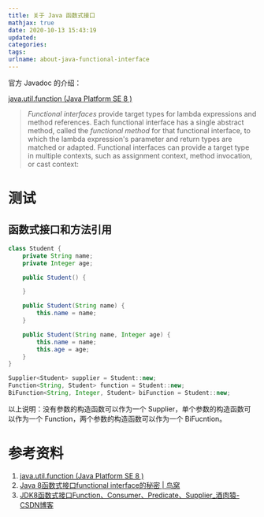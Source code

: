 ```yaml
---
title: 关于 Java 函数式接口
mathjax: true
date: 2020-10-13 15:43:19
updated:
categories:
tags:
urlname: about-java-functional-interface
---
```




<!-- more -->



官方 Javadoc 的介绍：

[java.util.function (Java Platform SE 8 )](https://docs.oracle.com/javase/8/docs/api/java/util/function/package-summary.html)



> *Functional interfaces* provide target types for lambda expressions and method references. Each functional interface has a single abstract method, called the *functional method* for that functional interface, to which the lambda expression's parameter and return types are matched or adapted. Functional interfaces can provide a target type in multiple contexts, such as assignment context, method invocation, or cast context:



# 测试

## 函数式接口和方法引用

```java
class Student {
    private String name;
    private Integer age;

    public Student() {

    }

    public Student(String name) {
        this.name = name;
    }

    public Student(String name, Integer age) {
        this.name = name;
        this.age = age;
    }
}
```



```java
Supplier<Student> supplier = Student::new;
Function<String, Student> function = Student::new;
BiFunction<String, Integer, Student> biFunction = Student::new;
```



以上说明：没有参数的构造函数可以作为一个 Supplier，单个参数的构造函数可以作为一个 Function，两个参数的构造函数可以作为一个 BiFucntion。





# 参考资料

1. [java.util.function (Java Platform SE 8 )](https://docs.oracle.com/javase/8/docs/api/java/util/function/package-summary.html)
2. [Java 8函数式接口functional interface的秘密 | 鸟窝](https://colobu.com/2014/10/28/secrets-of-java-8-functional-interface/)
3. [JDK8函数式接口Function、Consumer、Predicate、Supplier_酒肉猿-CSDN博客](https://blog.csdn.net/z834410038/article/details/77370785)